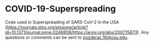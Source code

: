 # COVID-19-Superspreading
Code used in Superspreading of SARS-CoV-2 in the USA (https://journals.plos.org/plosone/article?id=10.1371/journal.pone.0248808/https://arxiv.org/abs/2007.15673). Any questions or comments can be sent to pozderac.16@osu.edu.
